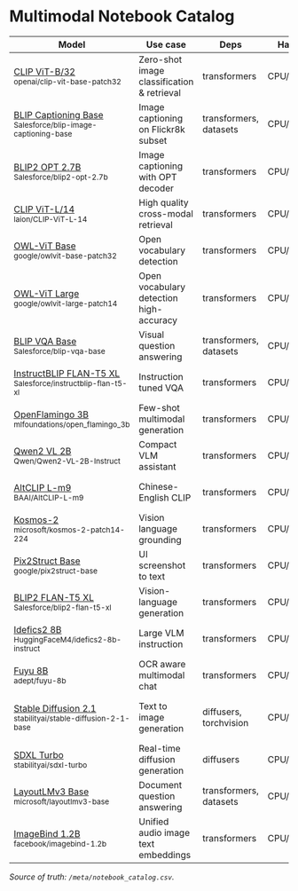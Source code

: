 # Multimodal Notebook Catalog

| Model | Use case | Deps | Hardware | RAM | Notes | Notebook | Code |
|---|---|---|---|---|---|---|---|
| [CLIP ViT-B/32](https://huggingface.co/openai/clip-vit-base-patch32)<br><sub>openai/clip-vit-base-patch32</sub> | Zero-shot image classification & retrieval | transformers | CPU/GPU/MLX | 4–8GB | Popular baseline; add batching tip | multimodal/multimodal_notebooks/multimodal-01-clip-vit-b-32.ipynb | 🚀 [BLIP image captioning (Salesforce)](https://colab.research.google.com/github/salesforce/BLIP/blob/main/notebooks/demo.ipynb) |
| [BLIP Captioning Base](https://huggingface.co/Salesforce/blip-image-captioning-base)<br><sub>Salesforce/blip-image-captioning-base</sub> | Image captioning on Flickr8k subset | transformers, datasets | CPU/GPU | 8–16GB | GPU recommended; CPU works small batch | multimodal/multimodal_notebooks/multimodal-02-blip-captioning-base.ipynb | 🚀 [BLIP-2 (OPT-2.7B) demo](https://colab.research.google.com/github/salesforce/LAVIS/blob/main/projects/blip2/eval/blip2_eval_demo.ipynb) |
| [BLIP2 OPT 2.7B](https://huggingface.co/Salesforce/blip2-opt-2.7b)<br><sub>Salesforce/blip2-opt-2.7b</sub> | Image captioning with OPT decoder | transformers | CPU/GPU | 16–32GB | Use bf16 on GPU; memory hungry | multimodal/multimodal_notebooks/multimodal-03-blip2-opt-2-7b.ipynb | 🖥️ [CLIP retrieval (text↔image)](https://github.com/huggingface/notebooks/blob/main/examples/image_text_retrieval.ipynb) |
| [CLIP ViT-L/14](https://huggingface.co/laion/CLIP-ViT-L-14)<br><sub>laion/CLIP-ViT-L-14</sub> | High quality cross-modal retrieval | transformers | CPU/GPU | 8–16GB | Use fp16; large checkpoints | multimodal/multimodal_notebooks/multimodal-04-clip-vit-l-14.ipynb | 🚀 [OWL-ViT open-vocabulary detection](https://colab.research.google.com/github/google-research/scenic/blob/main/scenic/projects/owl_vit/notebooks/OWLv2_demo.ipynb) |
| [OWL-ViT Base](https://huggingface.co/google/owlvit-base-patch32)<br><sub>google/owlvit-base-patch32</sub> | Open vocabulary detection | transformers | CPU/GPU | 8–16GB | Prompt carefully; MIT license | multimodal/multimodal_notebooks/multimodal-05-owl-vit-base.ipynb | 🚀 [Qwen2-VL small demo notebook](https://colab.research.google.com/github/QwenLM/Qwen2-VL/blob/main/notebooks/Qwen2_VL_Colab_Demo.ipynb) |
| [OWL-ViT Large](https://huggingface.co/google/owlvit-large-patch14)<br><sub>google/owlvit-large-patch14</sub> | Open vocabulary detection high-accuracy | transformers | CPU/GPU | 16–32GB | GPU highly recommended; MIT | multimodal/multimodal_notebooks/multimodal-06-owl-vit-large.ipynb | 🚀 [OpenFlamingo 3B demo](https://colab.research.google.com/github/mlfoundations/open_flamingo/blob/main/notebooks/open_flamingo_vqa_demo.ipynb) |
| [BLIP VQA Base](https://huggingface.co/Salesforce/blip-vqa-base)<br><sub>Salesforce/blip-vqa-base</sub> | Visual question answering | transformers, datasets | CPU/GPU | 8–16GB | Add answer post-process; MIT | multimodal/multimodal_notebooks/multimodal-07-blip-vqa-base.ipynb | 🚀 [LLaVA 1.5 demo (VLM chat)](https://colab.research.google.com/github/haotian-liu/LLaVA/blob/main/docs/colab/llava_colab.ipynb) |
| [InstructBLIP FLAN-T5 XL](https://huggingface.co/Salesforce/instructblip-flan-t5-xl)<br><sub>Salesforce/instructblip-flan-t5-xl</sub> | Instruction tuned VQA | transformers | CPU/GPU | 16–32GB | Use 4-bit to fit 16GB; license MIT | multimodal/multimodal_notebooks/multimodal-08-instructblip-flan-t5-xl.ipynb | 🚀 [Kosmos-2 grounding demo](https://colab.research.google.com/github/microsoft/unilm/blob/master/kosmos-2/notebooks/Kosmos-2_Demo.ipynb) |
| [OpenFlamingo 3B](https://huggingface.co/mlfoundations/open_flamingo_3b)<br><sub>mlfoundations/open_flamingo_3b</sub> | Few-shot multimodal generation | transformers | CPU/GPU | 16–32GB | Requires CLIP vision tower; Apache-2.0 | multimodal/multimodal_notebooks/multimodal-09-openflamingo-3b.ipynb | 🚀 [Florence-2 multi-task vision-language](https://colab.research.google.com/github/microsoft/Florence-2/blob/main/notebooks/florence2_demo.ipynb) |
| [Qwen2 VL 2B](https://huggingface.co/Qwen/Qwen2-VL-2B-Instruct)<br><sub>Qwen/Qwen2-VL-2B-Instruct</sub> | Compact VLM assistant | transformers | CPU/GPU | 16–32GB | Quantize to 4-bit; license Qwen | multimodal/multimodal_notebooks/multimodal-10-qwen2-vl-2b.ipynb | 🚀 [ALBEF retrieval/captioning (LAVIS)](https://colab.research.google.com/github/salesforce/LAVIS/blob/main/projects/albef/eval/albef_eval_demo.ipynb) |
| [AltCLIP L-m9](https://huggingface.co/BAAI/AltCLIP-L-m9)<br><sub>BAAI/AltCLIP-L-m9</sub> | Chinese-English CLIP | transformers | CPU/GPU | 8–16GB | Great for cross-lingual retrieval | multimodal/multimodal_notebooks/multimodal-11-altclip-l-m9.ipynb | 🚀 [ImageBind (audio-image-text) demo](https://colab.research.google.com/github/facebookresearch/ImageBind/blob/main/notebooks/ImageBind_Demo.ipynb) |
| [Kosmos-2](https://huggingface.co/microsoft/kosmos-2-patch14-224)<br><sub>microsoft/kosmos-2-patch14-224</sub> | Vision language grounding | transformers | CPU/GPU | 16–32GB | Needs caption prompts; MIT | multimodal/multimodal_notebooks/multimodal-12-kosmos-2.ipynb | 🚀 [CLIP Interrogator (caption from image)](https://colab.research.google.com/github/pharmapsychotic/clip-interrogator/blob/main/clip_interrogator.ipynb) |
| [Pix2Struct Base](https://huggingface.co/google/pix2struct-base)<br><sub>google/pix2struct-base</sub> | UI screenshot to text | transformers | CPU/GPU | 8–16GB | Prepare screenshot datasets; MIT | multimodal/multimodal_notebooks/multimodal-13-pix2struct-base.ipynb | 🚀 [Video-Q&A (Video-LLaVA style)](https://colab.research.google.com/github/LanguageBind/Video-LLaVA/blob/main/colab/Video-LLaVA-1.5-7B-colab.ipynb) |
| [BLIP2 FLAN-T5 XL](https://huggingface.co/Salesforce/blip2-flan-t5-xl)<br><sub>Salesforce/blip2-flan-t5-xl</sub> | Vision-language generation | transformers | CPU/GPU | 16–32GB | Heavy; run fp16; MIT | multimodal/multimodal_notebooks/multimodal-14-blip2-flan-t5-xl.ipynb | 🚀 [Multimodal RAG with CLIP embeddings](https://colab.research.google.com/github/huggingface/notebooks/blob/main/examples/multimodal_retrieval.ipynb) |
| [Idefics2 8B](https://huggingface.co/HuggingFaceM4/idefics2-8b-instruct)<br><sub>HuggingFaceM4/idefics2-8b-instruct</sub> | Large VLM instruction | transformers | CPU/GPU | 32GB+ | Needs multi-GPU or 4-bit; license HF | multimodal/multimodal_notebooks/multimodal-15-idefics2-8b.ipynb | 🚀 [GroundingDINO + SAM pipeline](https://colab.research.google.com/github/IDEA-Research/Grounded-Segment-Anything/blob/main/demo/Grounded_Segment_Anything.ipynb) |
| [Fuyu 8B](https://huggingface.co/adept/fuyu-8b)<br><sub>adept/fuyu-8b</sub> | OCR aware multimodal chat | transformers | CPU/GPU | 32GB+ | Check Adept license; needs kv cache | multimodal/multimodal_notebooks/multimodal-16-fuyu-8b.ipynb | 🚀 [Pix2Struct (screen-to-text) demo](https://colab.research.google.com/github/google-research/pix2struct/blob/main/notebooks/pix2struct_colab_demo.ipynb) |
| [Stable Diffusion 2.1](https://huggingface.co/stabilityai/stable-diffusion-2-1-base)<br><sub>stabilityai/stable-diffusion-2-1-base</sub> | Text to image generation | diffusers, torchvision | CPU/GPU | 16–32GB | GPU strongly advised; CreativeML license | multimodal/multimodal_notebooks/multimodal-17-stable-diffusion-2-1.ipynb | 🚀 [Donut + ViTSTR document VQA](https://colab.research.google.com/github/clovaai/donut/blob/master/demo_docvqa.ipynb) |
| [SDXL Turbo](https://huggingface.co/stabilityai/sdxl-turbo)<br><sub>stabilityai/sdxl-turbo</sub> | Real-time diffusion generation | diffusers | CPU/GPU | 32GB+ | Requires GPU; note non-commercial | multimodal/multimodal_notebooks/multimodal-18-sdxl-turbo.ipynb | 🚀 [CLAP multimodal audio-text retrieval](https://colab.research.google.com/github/LAION-AI/CLAP/blob/main/notebooks/CLAP_demo.ipynb) |
| [LayoutLMv3 Base](https://huggingface.co/microsoft/layoutlmv3-base)<br><sub>microsoft/layoutlmv3-base</sub> | Document question answering | transformers, datasets | CPU/GPU | 8–16GB | Needs layoutlm processor; MIT | multimodal/multimodal_notebooks/multimodal-19-layoutlmv3-base.ipynb | 🚀 [BLIP-2 VQA eval (LAVIS)](https://colab.research.google.com/github/salesforce/LAVIS/blob/main/projects/blip2/eval/vqa_eval.ipynb) |
| [ImageBind 1.2B](https://huggingface.co/facebook/imagebind-1.2b)<br><sub>facebook/imagebind-1.2b</sub> | Unified audio image text embeddings | transformers | CPU/GPU | 16–32GB | Heavy; requires multi modality inputs | multimodal/multimodal_notebooks/multimodal-20-imagebind-1-2b.ipynb | 🚀 [MiniGPT-4 style demo (open variant)](https://colab.research.google.com/github/Vision-CAIR/MiniGPT-4/blob/main/MiniGPT-4.ipynb) |

_Source of truth: `/meta/notebook_catalog.csv`._
